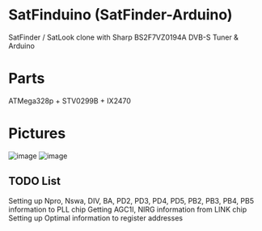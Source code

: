 # SatFinduino (SatFinder-Arduino)
SatFinder / SatLook clone with Sharp BS2F7VZ0194A DVB-S Tuner &amp; Arduino
# Parts
ATMega328p + STV0299B + IX2470
# Pictures
![image](https://user-images.githubusercontent.com/65034213/201470933-481a6131-1c1e-46a9-9553-9595bab82058.png)
![image](https://user-images.githubusercontent.com/65034213/201470914-c5be1dc2-54d7-4659-a086-bfcedd66f191.png)
## TODO List
Setting up Npro, Nswa, DIV, BA, PD2, PD3, PD4, PD5, PB2, PB3, PB4, PB5 information to PLL chip
Getting AGC1I, NIRG information from LINK chip
Setting up Optimal information to register addresses
